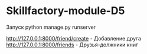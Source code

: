 # Skillfactory-module-D5

Запуск python manage.py runserver

http://127.0.0.1:8000/friend/create  - Добавление друга
http://127.0.0.1:8000/friends - Друзья-должники книг
